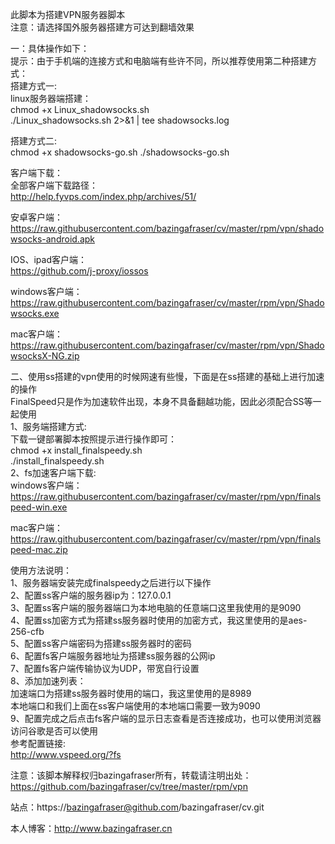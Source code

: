 此脚本为搭建VPN服务器脚本\
注意：请选择国外服务器搭建方可达到翻墙效果

一：具体操作如下：\
提示：由于手机端的连接方式和电脑端有些许不同，所以推荐使用第二种搭建方式：\
搭建方式一:\
linux服务器端搭建：\
chmod +x Linux_shadowsocks.sh\
./Linux_shadowsocks.sh 2>&1 | tee shadowsocks.log

搭建方式二:\
chmod +x shadowsocks-go.sh
./shadowsocks-go.sh

客户端下载：\
全部客户端下载路径：\
http://help.fyvps.com/index.php/archives/51/

安卓客户端：\
https://raw.githubusercontent.com/bazingafraser/cv/master/rpm/vpn/shadowsocks-android.apk

IOS、ipad客户端：\
https://github.com/j-proxy/iossos

windows客户端：\
https://raw.githubusercontent.com/bazingafraser/cv/master/rpm/vpn/Shadowsocks.exe

mac客户端：\
https://raw.githubusercontent.com/bazingafraser/cv/master/rpm/vpn/ShadowsocksX-NG.zip

二、使用ss搭建的vpn使用的时候网速有些慢，下面是在ss搭建的基础上进行加速的操作\
FinalSpeed只是作为加速软件出现，本身不具备翻越功能，因此必须配合SS等一起使用\
1、服务端搭建方式:\
下载一键部署脚本按照提示进行操作即可：\
chmod +x install_finalspeedy.sh\
./install_finalspeedy.sh\
2、fs加速客户端下载:\
windows客户端：\
https://raw.githubusercontent.com/bazingafraser/cv/master/rpm/vpn/finalspeed-win.exe

mac客户端：\
https://raw.githubusercontent.com/bazingafraser/cv/master/rpm/vpn/finalspeed-mac.zip

使用方法说明：\
1、服务器端安装完成finalspeedy之后进行以下操作\
2、配置ss客户端的服务器ip为：127.0.0.1\
3、配置ss客户端的服务器端口为本地电脑的任意端口这里我使用的是9090\
4、配置ss加密方式为搭建ss服务器时使用的加密方式，我这里使用的是aes-256-cfb\
5、配置ss客户端密码为搭建ss服务器时的密码\
6、配置fs客户端服务器地址为搭建ss服务器的公网ip\
7、配置fs客户端传输协议为UDP，带宽自行设置\
8、添加加速列表：\
加速端口为搭建ss服务器时使用的端口，我这里使用的是8989\
本地端口和我们上面在ss客户端使用的本地端口需要一致为9090\
9、配置完成之后点击fs客户端的显示日志查看是否连接成功，也可以使用浏览器访问谷歌是否可以使用\
参考配置链接:\
http://www.vspeed.org/?fs

注意：该脚本解释权归bazingafraser所有，转载请注明出处：\
https://github.com/bazingafraser/cv/tree/master/rpm/vpn

站点：https://bazingafraser@github.com/bazingafraser/cv.git

本人博客：http://www.bazingafraser.cn
